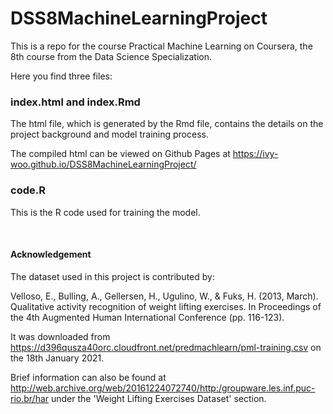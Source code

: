 # DSS8MachineLearningProject

This is a repo for the course Practical Machine Learning on Coursera, the 8th course from the Data Science Specialization.

Here you find three files:

### index.html and index.Rmd

The html file, which is generated by the Rmd file, contains the details on the project background and model training process.

The compiled html can be viewed on Github Pages at
https://ivy-woo.github.io/DSS8MachineLearningProject/

### code.R

This is the R code used for training the model. 

<br/>

#### Acknowledgement

The dataset used in this project is contributed by:

Velloso, E., Bulling, A., Gellersen, H., Ugulino, W., & Fuks, H. (2013, March). Qualitative activity recognition of weight lifting exercises. In Proceedings of the 4th Augmented Human International Conference (pp. 116-123).

It was downloaded from https://d396qusza40orc.cloudfront.net/predmachlearn/pml-training.csv on the 18th January 2021.

Brief information can also be found at http://web.archive.org/web/20161224072740/http:/groupware.les.inf.puc-rio.br/har under the 'Weight Lifting Exercises Dataset' section.
